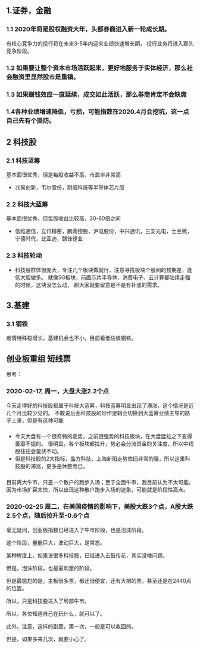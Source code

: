 ## 1.证券，金融

### 1.1 2020年将是股权融资大年，头部券商进入新一轮成长期。
有核心竞争力的投行将在未来3-5年内迎来业绩快速增长期，
投行业务将进入寡头竞争阶段。
### 1.2 如果要让整个资本市场活跃起来，更好地服务于实体经济，那么社会融资里显然股市是重镇。
### 1.3 如果赚钱效应一直延续，成交如此活跃，那么券商肯定不会缺席
### 1.4各种业绩增速降低，亏损，可能指数在2020.4月会挖坑，这一点自己先有个提防。

## 2 科技股

### 2.1 科技蓝筹
基本面很优秀，但是每股收益不高，市盈率非常高
- 兆易创新，韦尔股份，耐威科技等半导体芯片股
### 2.2 科技大蓝筹
基本面很优秀，但每股收益比较高，30-60倍之间
- 信维通信，立讯精密，鹏鼎控股，沪电股份，中兴通讯，三安光电，士兰微，宁德时代，比亚迪，赣锋锂业
### 2.3 科技轮动
- 科技股群体很庞大，专注几个板块做就行，注意寻找板块个股间的预期差，逢低大胆做多。
  就像5G板块，前面芯片半导体、消费电子、云计算都陆续走强的时候，这块没怎么动，
  那大家就要留意是不是有补涨的需求。

## 3.基建

### 3.1 钢铁
疫情特殊稳增长，基建机会也不小，目前看低估值钢铁。

## 创业板重组 短线票




思考：
### 2020-02-17, 周一，大盘大涨2.2个点
今天走得好的科技股都属于科技大蓝筹，科技蓝筹明显出现了滞涨，这个情况是近几个月比较少见的。
不敢说后面科技股的炒作逻辑会切换到大蓝筹业绩主导的路子上来，但是有这种可能
### 
- 今天大盘有一个很奇特的走势，之前很强势的科技板块，在大盘猛拉之下变得萎靡不振的。
     很明显，各个板块都拉升，势必会分流资金的关注度，所以中线股往往会蛰伏不动。
- 但是科技股的2大指标，晶方科技、上海新阳走势依旧非常的强，所以这里科技股的滞涨，更多是休整而已。
### 
目前离大牛市，只差一个散户的跑步入场；至于全面牛市，我目前认为不太可能。
因为市场扩容太快，所以出现这种散户跑步入场的迹象，可能就是阶段性高点。


### 2020-02-25  周二，在美国疫情的影响下，美股大跌3个点，A股大跌2.5个点，随后拉升至-0.6个点

毫无疑问，创业板指数已经进入了牛市阶段，也是泡沫阶段。

这个阶段，量能巨大，波动巨大，是常态。

某种程度上，如果说很多科技股，已经进入击鼓传花，其实没啥问题。

但是，泡沫阶段，也是最刺激的阶段。

但是最尴尬的是，主板很多票，都还很便宜，还有大把的票，甚至还是在2440点的位置。

所以，只是科技股进入了局部牛市。

所以，各位知道自己在玩什么，就可以了。

此外，注意，这样的剧震，第一次，一般是可以收回的。

但是，如果多来几次，就要小心了。

